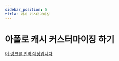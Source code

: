```yaml
---
sidebar_position: 5
title: 캐시 커스터마이징
---
```


# 아폴로 캐시 커스터마이징 하기

[이 링크를 번역 예정입니다](https://www.apollographql.com/docs/react/caching/cache-field-behavior/)
